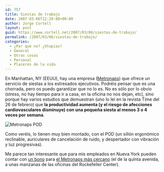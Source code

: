 ```yaml
---
id: 757
title: Siestas de trabajo
date: 2007-03-06T12:29:08+00:00
author: Jorge Cortell
layout: post
guid: https://www.cortell.net/2007/03/06/siestas-de-trabajo/
permalink: /2007/03/06/siestas-de-trabajo/
categories:
  - ¿Por qué no? ¿Utopías?
  - General
  - Otras cosas
  - Personal
  - Placeres de la vida
---
```

En Manhattan, NY (EEUU), hay una empresa (<a title="Metronaps" target="_blank" href="https://www.metronaps.com/">Metronaps</a>) que ofrece un servicio de siestas a los estresados ejecutivos. Podréis pensar que es una chorrada, pero os puedo garantizar que no lo es. No es sólo por lo obvio (stress, no hay tiempo para ir a casa, en la oficina no nos dejan, etc), sino porque hay varios estudios que demuestran (uno lo leí­ en la revista Time del 26 de febrero) que **la productividad aumenta (y el riesgo de afecciones cardiovasculares disminuye) con una pequeña siesta al menos 3 o 4 veces por semana**.

![Metronaps POD](https://www.metronaps.com/imagery/4_stages.jpg "Metronaps POD")

Como veréis, lo tienen muy bien montado, con el POD (un sillón ergonómico reclinable, auriculares de cancelación de ruí­do, y despertador con vibración y luz progresivas).

Me parece tan interesante que para mis empleados en Nueva York pueden contar con <a title="Tienda Metronaps" target="_blank" href="https://www.metronaps.com/store/">un bono</a> para <a title="Metronpas NY" target="_blank" href="https://www.metronaps.com/locations/new_york.php">el Metronaps más cercano</a> (el de la quinta avenida, a unas manzanas de las oficinas del Rockefeller Center).